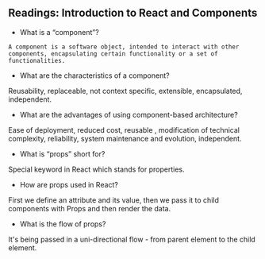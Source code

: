 ## Readings: Introduction to React and Components

- What is a “component”?

`A component is a software object, intended to interact with other components, encapsulating certain functionality or a set of functionalities.`

- What are the characteristics of a component?

Reusability, replaceable, not context specific, extensible,  encapsulated, independent.

- What are the advantages of using component-based architecture?

Ease of deployment, reduced cost,  reusable , modification of technical complexity, reliability,  system maintenance and evolution, independent.

- What is “props” short for?

Special keyword in React which stands for properties.

- How are props used in React?

First we define an attribute and its value, then we pass it to child components with Props and then render the data.

- What is the flow of props?

It's being passed in a uni-directional flow - from parent element to the child element. 
